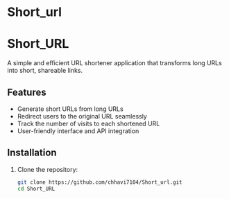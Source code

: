 # Short_url
# Short_URL

A simple and efficient URL shortener application that transforms long URLs into short, shareable links.

## Features

- Generate short URLs from long URLs
- Redirect users to the original URL seamlessly
- Track the number of visits to each shortened URL
- User-friendly interface and API integration

## Installation

1. Clone the repository:
   ```sh
   git clone https://github.com/chhavi7104/Short_url.git
   cd Short_URL

